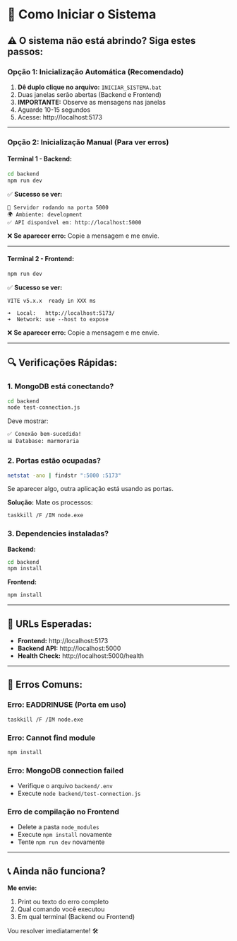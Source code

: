 # 🚀 Como Iniciar o Sistema

## ⚠️ O sistema não está abrindo? Siga estes passos:

### **Opção 1: Inicialização Automática** (Recomendado)

1. **Dê duplo clique no arquivo:** `INICIAR_SISTEMA.bat`
2. Duas janelas serão abertas (Backend e Frontend)
3. **IMPORTANTE:** Observe as mensagens nas janelas
4. Aguarde 10-15 segundos
5. Acesse: http://localhost:5173

---

### **Opção 2: Inicialização Manual** (Para ver erros)

#### **Terminal 1 - Backend:**
```bash
cd backend
npm run dev
```

✅ **Sucesso se ver:**
```
🚀 Servidor rodando na porta 5000
🌍 Ambiente: development
✅ API disponível em: http://localhost:5000
```

❌ **Se aparecer erro:** Copie a mensagem e me envie.

---

#### **Terminal 2 - Frontend:**
```bash
npm run dev
```

✅ **Sucesso se ver:**
```
VITE v5.x.x  ready in XXX ms

➜  Local:   http://localhost:5173/
➜  Network: use --host to expose
```

❌ **Se aparecer erro:** Copie a mensagem e me envie.

---

## 🔍 **Verificações Rápidas:**

### 1. **MongoDB está conectando?**
```bash
cd backend
node test-connection.js
```

Deve mostrar:
```
✅ Conexão bem-sucedida!
📊 Database: marmoraria
```

### 2. **Portas estão ocupadas?**
```bash
netstat -ano | findstr ":5000 :5173"
```

Se aparecer algo, outra aplicação está usando as portas.

**Solução:** Mate os processos:
```bash
taskkill /F /IM node.exe
```

### 3. **Dependencies instaladas?**

**Backend:**
```bash
cd backend
npm install
```

**Frontend:**
```bash
npm install
```

---

## 🎯 **URLs Esperadas:**

- **Frontend:** http://localhost:5173
- **Backend API:** http://localhost:5000
- **Health Check:** http://localhost:5000/health

---

## 🐛 **Erros Comuns:**

### **Erro: EADDRINUSE (Porta em uso)**
```bash
taskkill /F /IM node.exe
```

### **Erro: Cannot find module**
```bash
npm install
```

### **Erro: MongoDB connection failed**
- Verifique o arquivo `backend/.env`
- Execute `node backend/test-connection.js`

### **Erro de compilação no Frontend**
- Delete a pasta `node_modules`
- Execute `npm install` novamente
- Tente `npm run dev` novamente

---

## 📞 **Ainda não funciona?**

**Me envie:**
1. Print ou texto do erro completo
2. Qual comando você executou
3. Em qual terminal (Backend ou Frontend)

Vou resolver imediatamente! 🛠️

